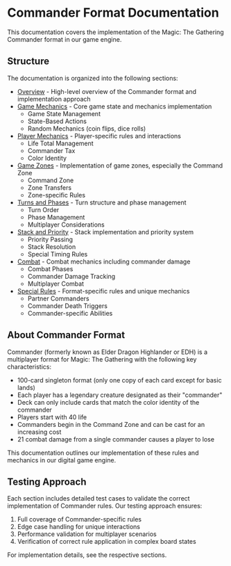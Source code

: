 # Commander Format Documentation

This documentation covers the implementation of the Magic: The Gathering Commander format in our game engine.

## Structure

The documentation is organized into the following sections:

- [Overview](overview/index.md) - High-level overview of the Commander format and implementation approach
- [Game Mechanics](game_mechanics/index.md) - Core game state and mechanics implementation
  - Game State Management
  - State-Based Actions
  - Random Mechanics (coin flips, dice rolls)
- [Player Mechanics](player_mechanics/index.md) - Player-specific rules and interactions
  - Life Total Management
  - Commander Tax
  - Color Identity
- [Game Zones](zones/index.md) - Implementation of game zones, especially the Command Zone
  - Command Zone
  - Zone Transfers
  - Zone-specific Rules
- [Turns and Phases](turns_and_phases/index.md) - Turn structure and phase management
  - Turn Order
  - Phase Management
  - Multiplayer Considerations
- [Stack and Priority](stack_and_priority/index.md) - Stack implementation and priority system
  - Priority Passing
  - Stack Resolution
  - Special Timing Rules
- [Combat](combat/index.md) - Combat mechanics including commander damage
  - Combat Phases
  - Commander Damage Tracking
  - Multiplayer Combat
- [Special Rules](special_rules/index.md) - Format-specific rules and unique mechanics
  - Partner Commanders
  - Commander Death Triggers
  - Commander-specific Abilities

## About Commander Format

Commander (formerly known as Elder Dragon Highlander or EDH) is a multiplayer format for Magic: The Gathering with the following key characteristics:

- 100-card singleton format (only one copy of each card except for basic lands)
- Each player has a legendary creature designated as their "commander"
- Deck can only include cards that match the color identity of the commander
- Players start with 40 life
- Commanders begin in the Command Zone and can be cast for an increasing cost
- 21 combat damage from a single commander causes a player to lose

This documentation outlines our implementation of these rules and mechanics in our digital game engine. 

## Testing Approach

Each section includes detailed test cases to validate the correct implementation of Commander rules. Our testing approach ensures:

1. Full coverage of Commander-specific rules
2. Edge case handling for unique interactions
3. Performance validation for multiplayer scenarios
4. Verification of correct rule application in complex board states

For implementation details, see the respective sections. 